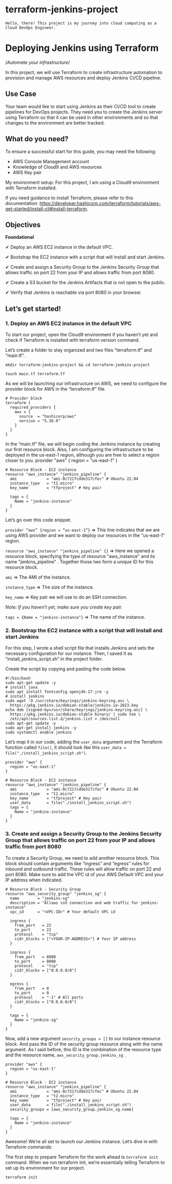 # terraform-jenkins-project
    Hello, there! This project is my journey into cloud computing as a Cloud DevOps Engineer.

# Deploying Jenkins using Terraform
/*Automate your infrastructure*/

In this project, we will use Terraform to create infrastructure automation to provision and manage AWS resources and deploy Jenkins CI/CD pipeline.

## Use Case

Your team would like to start using Jenkins as their CI/CD tool to create pipelines for DevOps projects. They need you to create the Jenkins server using Terraform so that it can be used in other environments and so that changes to the environment are better tracked.

## What do you need?

To ensure a successful start for this guide, you may need the following:

- AWS Console Management account
- Knowledge of Cloud9 and AWS resources
- AWS Key pair

My environment setup: For this project, I am using a Cloud9 environment with Terraform installed.

If you need guidance to install Terraform, please refer to this documentation: https://developer.hashicorp.com/terraform/tutorials/aws-get-started/install-cli#install-terraform.

## Objectives

**Foundational**

✔ Deploy an AWS EC2 instance in the default VPC.

✔ Bootstrap the EC2 instance with a script that will install and start Jenkins.

✔ Create and assign a Security Group to the Jenkins Security Group that allows traffic on port 22 from your IP and allows traffic from port 8080.

✔ Create a S3 bucket for the Jenkins Artifacts that is not open to the public.

✔ Verify that Jenkins is reachable via port 8080 in your browser.

## Let’s get started!
### 1. Deploy an AWS EC2 instance in the default VPC

To start our project, open the Cloud9 environment if you haven’t yet and check if Terraform is installed with terraform version command.

Let’s create a folder to stay organized and two files “terraform.tf” and “main.tf”.

    mkdir terraform-jenkins-project && cd terraform-jenkins-project

    touch main.tf terraform.tf

As we will be launching our infrastructure on AWS, we need to configure the provider block for AWS in the “terraform.tf” file.
```
# Provider block
terraform {
  required_providers {
    aws = {
      source  = "hashicorp/aws"
      version = "5.36.0"
    }
  }
}
```
In the “main.tf” file, we will begin coding the Jenkins instance by creating our first resource block. Also, I am configuring the infrastructure to be deployed in the us-east-1 region, although you are free to select a region closer to you.
    provider "aws" {
      region = "us-east-1"
    }
    
    # Resource Block - EC2 instance
    resource "aws_instance" "jenkins_pipeline" {
      ami             = "ami-0c7217cdde317cfec" # Ubuntu 22.04
      instance_type   = "t2.micro"
      key_name        = "tfproject" # Key pair
    
      tags = {
        Name = "jenkins-instance"
      }
    }
    
Let’s go over this code snippet.

`provider “aws” {region = “us-east-1”}` ⇒ This line indicates that we are using AWS provider and we want to deploy our resources in the “us-east-1” region.

`resource "aws_instance" "jenkins_pipeline" {}` ⇒ Here we opened a resource block, specifying the type of resource "aws_instance" and its name "jenkins_pipeline" . Together those two form a unique ID for this resource block.

`ami` ⇒ The AMI of the instance.

`instance_type` ⇒ The size of the instance.

`key_name` ⇒ Key pair we will use to do an SSH connection.

*Note: If you haven’t yet, make sure you create key pair.*

`tags = {Name = "jenkins-instance"}` ⇒ The name of the instance.

### 2. Bootstrap the EC2 instance with a script that will install and start Jenkins

For this step, I wrote a shell script file that installs Jenkins and sets the necessary configuration for our instance. Then, I saved it as “install_jenkins_script.sh” in the project folder.

Create the script by copying and pasting the code below.
    
    #!/bin/bash
    sudo apt-get update -y
    # install java
    sudo apt install fontconfig openjdk-17-jre -y
    # install jenkins
    sudo wget -O /usr/share/keyrings/jenkins-keyring.asc \
      https://pkg.jenkins.io/debian-stable/jenkins.io-2023.key
    echo deb [signed-by=/usr/share/keyrings/jenkins-keyring.asc] \
      https://pkg.jenkins.io/debian-stable binary/ | sudo tee \
      /etc/apt/sources.list.d/jenkins.list > /dev/null
    sudo apt-get update -y
    sudo apt-get install jenkins -y
    sudo systemctl enable jenkins

Let’s map it in our code, adding the `user_data` argument and the Terraform function called `file()`, it should look like this `user_data = file("./install_jenkins_script.sh")`.
```
provider "aws" {
  region = "us-east-1"
}

# Resource Block - EC2 instance
resource "aws_instance" "jenkins_pipeline" {
  ami             = "ami-0c7217cdde317cfec" # Ubuntu 22.04
  instance_type   = "t2.micro"
  key_name        = "tfproject" # Key pair
  user_data       = file("./install_jenkins_script.sh")
  tags = {
    Name = "jenkins-instance"
  }
}
```

### 3. Create and assign a Security Group to the Jenkins Security Group that allows traffic on port 22 from your IP and allows traffic from port 8080

To create a Security Group, we need to add another resource block. This block should contain arguments like “ingress” and “egress” rules for inbound and outbound traffic. These rules will allow traffic on port 22 and port 8080. Make sure to add the VPC id of your AWS Default VPC and your IP address when indicated.

    # Resource Block - Security Group 
    resource "aws_security_group" "jenkins_sg" {
      name        = "jenkins-sg"
      description = "Allows ssh connection and web traffic for jenkins-instance"
      vpc_id      = "<VPC-ID>" # Your default VPC id
    
      ingress {
        from_port   = 22
        to_port     = 22
        protocol    = "tcp"
        cidr_blocks = ["<YOUR-IP-ADDRESS>"] # Your IP address
      }
    
      ingress {
        from_port   = 8080
        to_port     = 8080
        protocol    = "tcp"
        cidr_blocks = ["0.0.0.0/0"]
      }
    
      egress {
        from_port   = 0
        to_port     = 0
        protocol    = "-1" # All ports
        cidr_blocks = ["0.0.0.0/0"]
      }
    
      tags = {
        Name = "jenkins-sg"
      }
    }

Now, add a new argument `security_groups = []` to our instance resource block. And pass the ID of the security group resource along with the name argument. As I said before, this ID is the combination of the resource type and the resource name, `aws_security_group.jenkins_sg` .

    provider "aws" {
      region = "us-east-1"
    }
    
    # Resource Block - EC2 instance
    resource "aws_instance" "jenkins_pipeline" {
      ami             = "ami-0c7217cdde317cfec" # Ubuntu 22.04
      instance_type   = "t2.micro"
      key_name        = "tfproject" # Key pair
      user_data       = file("./install_jenkins_script.sh")
      security_groups = [aws_security_group.jenkins_sg.name]
    
      tags = {
        Name = "jenkins-instance"
      }
    }

Awesome! We’re all set to launch our Jenkins instance. Let’s dive in with Terraform commands:

The first step to prepare Terraform for the work ahead is `terraform init` command. When we run terraform init, we’re essentially telling Terraform to set up its environment for our project.
```
terraform init
```










